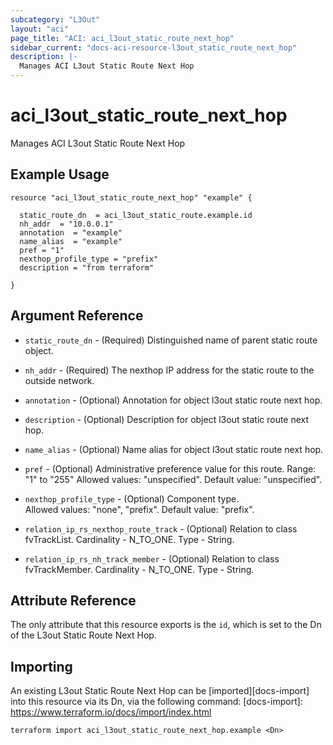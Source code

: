 ```yaml
---
subcategory: "L3Out"
layout: "aci"
page_title: "ACI: aci_l3out_static_route_next_hop"
sidebar_current: "docs-aci-resource-l3out_static_route_next_hop"
description: |-
  Manages ACI L3out Static Route Next Hop
---
```


# aci_l3out_static_route_next_hop

Manages ACI L3out Static Route Next Hop

## Example Usage

```hcl
resource "aci_l3out_static_route_next_hop" "example" {

  static_route_dn  = aci_l3out_static_route.example.id
  nh_addr  = "10.0.0.1"
  annotation  = "example"
  name_alias  = "example"
  pref = "1"
  nexthop_profile_type = "prefix"
  description = "from terraform"

}
```

## Argument Reference

- `static_route_dn` - (Required) Distinguished name of parent static route object.
- `nh_addr` - (Required) The nexthop IP address for the static route to the outside network.
- `annotation` - (Optional) Annotation for object l3out static route next hop.
- `description` - (Optional) Description for object l3out static route next hop.
- `name_alias` - (Optional) Name alias for object l3out static route next hop.
- `pref` - (Optional) Administrative preference value for this route. Range: "1" to "255"
  Allowed values: "unspecified". Default value: "unspecified".
- `nexthop_profile_type` - (Optional) Component type.  
  Allowed values: "none", "prefix". Default value: "prefix".

- `relation_ip_rs_nexthop_route_track` - (Optional) Relation to class fvTrackList. Cardinality - N_TO_ONE. Type - String.
- `relation_ip_rs_nh_track_member` - (Optional) Relation to class fvTrackMember. Cardinality - N_TO_ONE. Type - String.

## Attribute Reference

The only attribute that this resource exports is the `id`, which is set to the
Dn of the L3out Static Route Next Hop.

## Importing

An existing L3out Static Route Next Hop can be [imported][docs-import] into this resource via its Dn, via the following command:
[docs-import]: https://www.terraform.io/docs/import/index.html

```
terraform import aci_l3out_static_route_next_hop.example <Dn>
```
